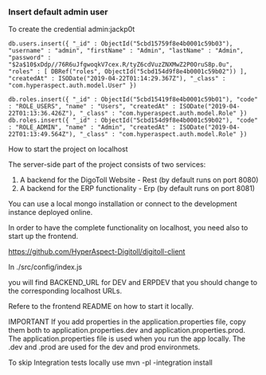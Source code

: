 ### Insert default admin user

To create the credential admin:jackp0t

```
db.users.insert({ "_id" : ObjectId("5cbd15759f8e4b0001c59b03"), "username" : "admin", "firstName" : "Admin", "lastName" : "Admin", "password" : "$2a$10$xDdp//76R6uJfgwoqkV7cex.R/tyZ6cdVuzZNXMwZ2P0OruS8p.0u", "roles" : [ DBRef("roles", ObjectId("5cbd154d9f8e4b0001c59b02")) ], "createdAt" : ISODate("2019-04-22T01:14:29.367Z"), "_class" : "com.hyperaspect.auth.model.User" })

db.roles.insert({ "_id" : ObjectId("5cbd15419f8e4b0001c59b01"), "code" : "ROLE_USERS", "name" : "Users", "createdAt" : ISODate("2019-04-22T01:13:36.426Z"), "_class" : "com.hyperaspect.auth.model.Role" })
db.roles.insert({ "_id" : ObjectId("5cbd154d9f8e4b0001c59b02"), "code" : "ROLE_ADMIN", "name" : "Admin", "createdAt" : ISODate("2019-04-22T01:13:49.564Z"), "_class" : "com.hyperaspect.auth.model.Role" })
```

How to start the project on localhost

The server-side part of the project consists of two services:
  1. A backend for the DigoToll Website - Rest (by default runs on port 8080)
  2. A backend for the ERP functionality - Erp (by default runs on port 8081)
  
You can use a local mongo installation or connect to the development instance deployed online.

In order to have the complete functionality on localhost, you need also to start up the frontend. 

https://github.com/HyperAspect-Digitoll/digitoll-client

In ./src/config/index.js 

you will find BACKEND_URL for DEV and ERPDEV that you should change to the corresponding localhost URLs.

Refere to the frontend README on how to start it locally.

IMPORTANT
If you add properties in the application.properties file, copy them both to application.properties.dev and application.properties.prod. 
The application.properties file is used when you run the app locally. The .dev and .prod are used for the dev and prod environmets.

To skip Integration tests locally use 
mvn -pl -integration install 